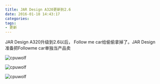 ```yaml
---
title: JAR Design A320更新到2.6
date: 2016-01-18 14:43:17
categories:
tags:
- 更新
---
```





JAR Design A320升级到2.6以后， Follow me car给偷偷拿掉了。JAR Design准备把Followme car单独当产品卖

![cpuwolf](/images/data/attachment/201601/18/224120lwbqo8y9wvvowlq1.jpg)



![cpuwolf](/images/data/attachment/201601/18/224151vir1010wew4qri1i.jpg)



![cpuwolf](/images/data/attachment/201601/18/224220uxtze7prxlr6mxlu.jpg)



